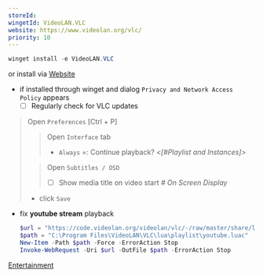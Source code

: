 ```yaml
---
storeId: 
wingetId: VideoLAN.VLC
website: https://www.videolan.org/vlc/
priority: 10
---
```



```powershell
winget install -e VideoLAN.VLC
```

or install via [Website](https://www.videolan.org/vlc/)

- if installed through winget and dialog `Privacy and Network Access Policy` appears
    - [ ] Regularly check for VLC updates 

> Open `Preferences` [Ctrl + P]
>> Open `Interface` tab 
>> - `Always` =: Continue playback? _<[#Playlist and Instances]>_
>
>> Open `Subtitles / OSD`
>> - [ ] Show media title on video start _# On Screen Display_
> - click `Save`

- fix **youtube stream** playback    
    ```powershell
    $url = "https://code.videolan.org/videolan/vlc/-/raw/master/share/lua/playlist/youtube.lua?inline=false"
    $path = "C:\Program Files\VideoLAN\VLC\lua\playlist\youtube.luac"
    New-Item -Path $path -Force -ErrorAction Stop
    Invoke-WebRequest -Uri $url -OutFile $path -ErrorAction Stop
    ```


[Entertainment](../notes/Entertainment.md)